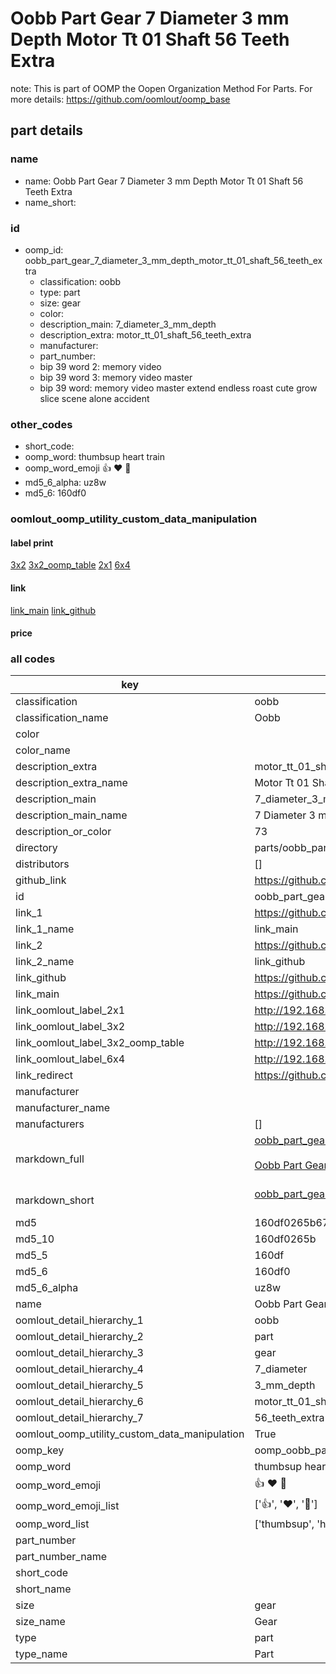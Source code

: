 # Oobb Part Gear 7 Diameter 3 mm Depth Motor Tt 01 Shaft 56 Teeth Extra  

note: This is part of OOMP the Oopen Organization Method For Parts. For more details: https://github.com/oomlout/oomp_base

##  part details
  







### name
* name: Oobb Part Gear 7 Diameter 3 mm Depth Motor Tt 01 Shaft 56 Teeth Extra
* name_short: 
### id
* oomp_id: oobb_part_gear_7_diameter_3_mm_depth_motor_tt_01_shaft_56_teeth_extra
  * classification: oobb
  * type: part
  * size: gear
  * color: 
  * description_main: 7_diameter_3_mm_depth
  * description_extra: motor_tt_01_shaft_56_teeth_extra
  * manufacturer: 
  * part_number: 
  * bip 39 word 2: memory video
  * bip 39 word 3: memory video master
  * bip 39 word: memory video master extend endless roast cute grow slice scene alone accident

### other_codes
* short_code: 
* oomp_word: thumbsup heart train
* oomp_word_emoji :thumbsup: :heart: :train:
* md5_6_alpha: uz8w
* md5_6: 160df0






### oomlout_oomp_utility_custom_data_manipulation
#### label print
[3x2](http://192.168.1.245:1112/?label=oomp%20uz8w)
[3x2_oomp_table](http://192.168.1.108:1112/?label=oomp%20uz8w)
[2x1](http://192.168.1.242:1112/?label=oomp%20uz8w)
[6x4](http://192.168.1.55:1112/?label=oomp%20uz8w)    

#### link

[link_main](https://github.com/oomlout/oomlout_oomp_version_1_messy/tree/main/parts/oobb_part_gear_7_diameter_3_mm_depth_motor_tt_01_shaft_56_teeth_extra) [link_github](https://github.com/oomlout/oomlout_oomp_version_1_messy/tree/main/parts/oobb_part_gear_7_diameter_3_mm_depth_motor_tt_01_shaft_56_teeth_extra)                             

#### price







### all codes 
| key | value |  
| --- | --- |  
| classification | oobb |  
| classification_name | Oobb |  
| color |  |  
| color_name |  |  
| description_extra | motor_tt_01_shaft_56_teeth_extra |  
| description_extra_name | Motor Tt 01 Shaft 56 Teeth Extra |  
| description_main | 7_diameter_3_mm_depth |  
| description_main_name | 7 Diameter 3 mm Depth |  
| description_or_color | 73 |  
| directory | parts/oobb_part_gear_7_diameter_3_mm_depth_motor_tt_01_shaft_56_teeth_extra |  
| distributors | [] |  
| github_link | https://github.com/oomlout/oomlout_oomp_part_src/tree/main/parts/oobb_part_gear_7_diameter_3_mm_depth_motor_tt_01_shaft_56_teeth_extra |  
| id | oobb_part_gear_7_diameter_3_mm_depth_motor_tt_01_shaft_56_teeth_extra |  
| link_1 | https://github.com/oomlout/oomlout_oomp_version_1_messy/tree/main/parts/oobb_part_gear_7_diameter_3_mm_depth_motor_tt_01_shaft_56_teeth_extra |  
| link_1_name | link_main |  
| link_2 | https://github.com/oomlout/oomlout_oomp_version_1_messy/tree/main/parts/oobb_part_gear_7_diameter_3_mm_depth_motor_tt_01_shaft_56_teeth_extra |  
| link_2_name | link_github |  
| link_github | https://github.com/oomlout/oomlout_oomp_version_1_messy/tree/main/parts/oobb_part_gear_7_diameter_3_mm_depth_motor_tt_01_shaft_56_teeth_extra |  
| link_main | https://github.com/oomlout/oomlout_oomp_version_1_messy/tree/main/parts/oobb_part_gear_7_diameter_3_mm_depth_motor_tt_01_shaft_56_teeth_extra |  
| link_oomlout_label_2x1 | http://192.168.1.242:1112/?label=oomp%20uz8w |  
| link_oomlout_label_3x2 | http://192.168.1.245:1112/?label=oomp%20uz8w |  
| link_oomlout_label_3x2_oomp_table | http://192.168.1.108:1112/?label=oomp%20uz8w |  
| link_oomlout_label_6x4 | http://192.168.1.55:1112/?label=oomp%20uz8w |  
| link_redirect | https://github.com/oomlout/oomlout_oomp_version_1_messy/tree/main/parts/oobb_part_gear_7_diameter_3_mm_depth_motor_tt_01_shaft_56_teeth_extra |  
| manufacturer |  |  
| manufacturer_name |  |  
| manufacturers | [] |  
| markdown_full | [oobb_part_gear_7_diameter_3_mm_depth_motor_tt_01_shaft_56_teeth_extra](none)<br>[](none)<br>[Oobb Part Gear 7 Diameter 3 Mm Depth Motor Tt 01 Shaft 56 Teeth Extra](none)<br><br> |  
| markdown_short | [oobb_part_gear_7_diameter_3_mm_depth_motor_tt_01_shaft_56_teeth_extra](none)<br><br> |  
| md5 | 160df0265b6706d6ec24d50f117cf457 |  
| md5_10 | 160df0265b |  
| md5_5 | 160df |  
| md5_6 | 160df0 |  
| md5_6_alpha | uz8w |  
| name | Oobb Part Gear 7 Diameter 3 mm Depth Motor Tt 01 Shaft 56 Teeth Extra |  
| oomlout_detail_hierarchy_1 | oobb |  
| oomlout_detail_hierarchy_2 | part |  
| oomlout_detail_hierarchy_3 | gear |  
| oomlout_detail_hierarchy_4 | 7_diameter |  
| oomlout_detail_hierarchy_5 | 3_mm_depth |  
| oomlout_detail_hierarchy_6 | motor_tt_01_shaft |  
| oomlout_detail_hierarchy_7 | 56_teeth_extra |  
| oomlout_oomp_utility_custom_data_manipulation | True |  
| oomp_key | oomp_oobb_part_gear_7_diameter_3_mm_depth_motor_tt_01_shaft_56_teeth_extra |  
| oomp_word | thumbsup heart train |  
| oomp_word_emoji | :thumbsup: :heart: :train: |  
| oomp_word_emoji_list | [':thumbsup:', ':heart:', ':train:'] |  
| oomp_word_list | ['thumbsup', 'heart', 'train'] |  
| part_number |  |  
| part_number_name |  |  
| short_code |  |  
| short_name |  |  
| size | gear |  
| size_name | Gear |  
| type | part |  
| type_name | Part |  
